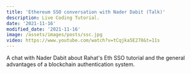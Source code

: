 ```yaml
---
title: 'Ethereum SSO conversation with Nader Dabit (Talk)'
description: Live Coding Tutorial.
date: '2021-11-16'
modified_date: '2021-11-16'
image: /assets/images/posts/ssc.jpg
video: https://www.youtube.com/watch?v=tCqjka5E278&t=11s
---
```


A chat with Nader Dabit about Rahat's Eth SSO tutorial and the general advantages of a blockchain authentication system.
